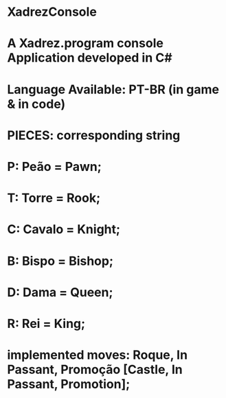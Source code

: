 # XadrezConsole


# A Xadrez.program console Application developed in C#


# Language Available: PT-BR (in game & in code)
# PIECES: corresponding string

# P: Peão = Pawn;
# T: Torre = Rook;
# C: Cavalo = Knight;
# B: Bispo = Bishop;
# D: Dama = Queen;
# R: Rei = King;

# implemented moves: Roque, In Passant, Promoção [Castle, In Passant, Promotion];
